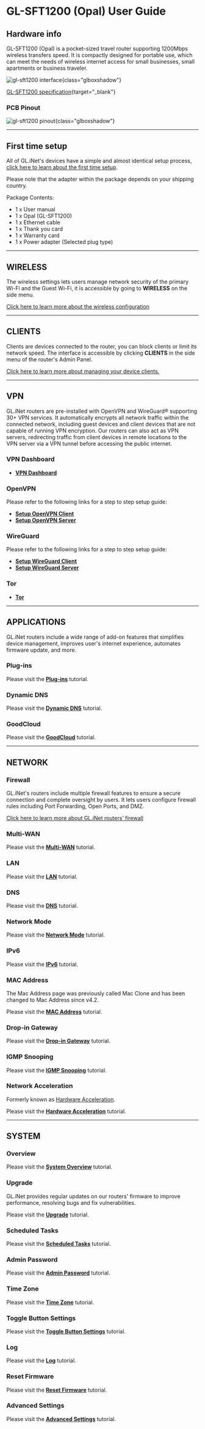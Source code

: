 # GL-SFT1200 (Opal) User Guide

## Hardware info

GL-SFT1200 (Opal) is a pocket-sized travel router supporting 1200Mbps wireless transfers speed. It is compactly designed for portable use, which can meet the needs of wireless internet access for small businesses, small apartments or business traveler.

![gl-sft1200 interface](https://static.gl-inet.com/docs/en/3/setup/gl-sft1200/first_time_setup/gl-sft1200.jpg){class="glboxshadow"}

[GL-SFT1200 specification](https://www.gl-inet.com/products/gl-sft1200/#specs){target="_blank"}

### PCB Pinout

![gl-sft1200 pinout](https://static.gl-inet.com/docs/en/3/specification/gl-sft1200/gl-sft1200-pinout.jpg){class="glboxshadow"}

---

## First time setup

All of GL.iNet's devices have a simple and almost identical setup process, [click here to learn about the first time setup](../../../interface_guide/first_time_setup/).

Please note that the adapter within the package depends on your shipping country.

Package Contents:

- 1 x User manual
- 1 x Opal (GL-SFT1200)
- 1 x Ethernet cable
- 1 x Thank you card
- 1 x Warranty card
- 1 x Power adapter (Selected plug type)

---

## WIRELESS

The wireless settings lets users manage network security of the primary Wi-Fi and the Guest Wi-Fi, it is accessible by going to **WIRELESS** on the side menu.

[Click here to learn more about the wireless configuration](../../interface_guide/wireless/)

---

## CLIENTS

Clients are devices connected to the router, you can block clients or limit its network speed. The interface is accessible by clicking **CLIENTS** in the side menu of the router's Admin Panel.

[Click here to learn more about managing your device clients.](../../interface_guide/clients/)

---

## VPN

GL.iNet routers are pre-installed with OpenVPN and WireGuard® supporting 30+ VPN services. It automatically encrypts all network traffic within the connected network, including guest devices and client devices that are not capable of running VPN encryption. Our routers can also act as VPN servers, redirecting traffic from client devices in remote locations to the VPN server via a VPN tunnel before accessing the public internet.

### VPN Dashboard

- [**VPN Dashboard**](../../../interface_guide/vpn_dashboard/)

### OpenVPN

Please refer to the following links for a step to step setup guide:

- [**Setup OpenVPN Client**](../../../interface_guide/openvpn_client/)
- [**Setup OpenVPN Server**](../../../interface_guide/openvpn_server/)

### WireGuard

Please refer to the following links for a step to step setup guide:

- [**Setup WireGuard Client**](../../../interface_guide/wireguard_client/)
- [**Setup WireGuard Server**](../../../interface_guide/wireguard_server/)

### Tor

- [**Tor**](../../../interface_guide/tor/)

---

## APPLICATIONS

GL.iNet routers include a wide range of add-on features that simplifies device management, improves user's internet experience, automates firmware update, and more.

### Plug-ins

Please visit the [**Plug-ins**](../../../interface_guide/plugins/) tutorial.

### Dynamic DNS

Please visit the [**Dynamic DNS**](../../../interface_guide/ddns/) tutorial.

### GoodCloud

Please visit the  [**GoodCloud**](../../../interface_guide/cloud/) tutorial.

---

## NETWORK

### Firewall

GL.iNet's routers include multiple firewall features to ensure a secure connection and complete oversight by users. It lets users configure firewall rules including Port Forwarding, Open Ports, and DMZ.

[Click here to learn more about GL.iNet routers’ firewall](../../../interface_guide/firewall/)

### Multi-WAN

Please visit the [**Multi-WAN**](../../../interface_guide/multi-wan/) tutorial.

### LAN

Please visit the [**LAN**](../../../interface_guide/lan/) tutorial.

### DNS

Please visit the [**DNS**](../../../interface_guide/dns/) tutorial.

### Network Mode

Please visit the [**Network Mode**](../../../interface_guide/network_mode/) tutorial.

### IPv6

Please visit the [**IPv6**](../../../interface_guide/ipv6/) tutorial.

### MAC Address

The Mac Address page was previously called Mac Clone and has been changed to Mac Address since v4.2.

Please visit the [**MAC Address**](../../../interface_guide/mac_address/) tutorial.

### Drop-in Gateway

Please visit the [**Drop-in Gateway**](../../../interface_guide/drop-in_gateway/) tutorial.

### IGMP Snooping

Please visit the [**IGMP Snooping**](../../../interface_guide/igmp_snooping/) tutorial.

### Network Acceleration

Formerly known as [Hardware Acceleration](../../../interface_guide/hardware_acceleration/).

Please visit the [**Hardware Acceleration**](../../../interface_guide/hardware_acceleration/) tutorial.

---

## SYSTEM

### Overview

Please visit the [**System Overview**](../../../interface_guide/system_overview/) tutorial.

### Upgrade

GL.iNet provides regular updates on our routers' firmware to improve performance, resolving bugs and fix vulnerabilities.

Please visit the [**Upgrade**](../../../interface_guide/firmware_upgrade/) tutorial.

### Scheduled Tasks

Please visit the [**Scheduled Tasks**](../../../interface_guide/scheduled_tasks/) tutorial.

### Admin Password

Please visit the [**Admin Password**](../../../interface_guide/admin_password/) tutorial.

### Time Zone

Please visit the  [**Time Zone**](../../../interface_guide/time_zone/) tutorial.

### Toggle Button Settings

Please visit the [**Toggle Button Settings**](../../../interface_guide/toggle_button_settings/) tutorial.

### Log

Please visit the [**Log**](../../../interface_guide/log/) tutorial.

### Reset Firmware

Please visit the [**Reset Firmware**](../../../interface_guide/reset_firmware/) tutorial.

### Advanced Settings

Please visit the [**Advanced Settings**](../../../interface_guide/advanced_settings/) tutorial.

